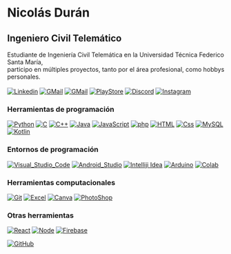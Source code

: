 # Nicolás Durán
## Ingeniero Civil Telemático

Estudiante de Ingeniería Civil Telemática en la Universidad Técnica Federico Santa María,<br>
participo en múltiples proyectos, tanto por el área profesional, como hobbys personales.<br><br>
[![Linkedin](https://img.shields.io/badge/LinkedIn-000000?style=for-the-badge&logo=linkedin&logoColor=0077B5&labelColor=000000)](https://www.linkedin.com/in/nicol%C3%A1s-dur%C3%A1n-campos-351411269/)
[![GMail](https://img.shields.io/badge/Correo%20USM-000000?style=for-the-badge&logo=microsoft-outlook&logoColor=389DEB&labelColor=000000)](mailto:nicolas.duranc@usm.cl)
[![GMail](https://img.shields.io/badge/Gmail-000000?style=for-the-badge&logo=gmail&logoColor=D14836&labelColor=000000)](mailto:nico.duran.work@gmail.com)
[![PlayStore](https://img.shields.io/badge/Play%20Store%20Developer-000000?style=for-the-badge&logo=google-play&logoColor=FFA727&labelColor=000000)](https://play.google.com/store/apps/dev?id=4816443002402488872)
[![Discord](https://img.shields.io/badge/Discord-000000?style=for-the-badge&logo=discord&logoColor=7289DA&labelColor=000000)](https://discordapp.com/users/487793257338896396)
[![Instagram](https://img.shields.io/badge/Instagram-000000?style=for-the-badge&logo=instagram&logoColor=FF00FF&labelColor=000000)](https://www.instagram.com/storbo_2/)

### Herramientas de programación
[![Python](https://img.shields.io/badge/Python-FFEB20?style=for-the-badge&logo=python&logoColor=white&labelColor=000000)](#)
[![C](https://img.shields.io/badge/C-20A4FF?style=for-the-badge&logo=C&logoColor=white&labelColor=000000)](#)
[![C++](https://img.shields.io/badge/C++-2085FF?style=for-the-badge&logo=Cplusplus&logoColor=white&labelColor=000000)](#)
[![Java](https://img.shields.io/badge/Java-FF1313?style=for-the-badge&logo=OpenJDK&logoColor=white&labelColor=000000)](#)
[![JavaScript](https://img.shields.io/badge/JavaScript-FFF819?style=for-the-badge&logo=JavaScript&logoColor=white&labelColor=000000)](#)
[![php](https://img.shields.io/badge/php-A08BFF?style=for-the-badge&logo=php&logoColor=white&labelColor=000000)](#)
[![HTML](https://img.shields.io/badge/HTML-F17507?style=for-the-badge&logo=HTML5&logoColor=white&labelColor=000000)](#)
[![Css](https://img.shields.io/badge/CSS-0097FF?&style=for-the-badge&logo=css3&logoColor=white&labelColor=000000)](#)
[![MySQL](https://img.shields.io/badge/MySQL-FFA431?style=for-the-badge&logo=mysql&logoColor=white&labelColor=000000)](#)
[![Kotlin](https://img.shields.io/badge/Kotlin-D529FF?style=for-the-badge&logo=kotlin&logoColor=white&labelColor=000000)](#)

### Entornos de programación
[![Visual_Studio_Code](https://img.shields.io/badge/Visual_Studio_Code-0078D4?style=for-the-badge&logo=visual%20studio%20code&logoColor=white&labelColor=000000)](#)
[![Android_Studio](https://img.shields.io/badge/Android_Studio-3ECD2A?style=for-the-badge&logo=android&logoColor=white&labelColor=000000)](#)
[![Intelliji Idea](https://img.shields.io/badge/IntelliJ_IDEA-FF2E90.svg?style=for-the-badge&logo=intellij-idea&logoColor=white&labelColor=000000)](#)
[![Arduino](https://img.shields.io/badge/Arduino-00979D?style=for-the-badge&logo=arduino&logoColor=white&labelColor=000000)](#)
[![Colab](https://img.shields.io/badge/Colab-F9AB00?style=for-the-badge&logo=googlecolab&logoColor=white&labelColor=000000)](#)

### Herramientas computacionales
[![Git](https://img.shields.io/badge/GIT-E44C30?style=for-the-badge&logo=git&logoColor=white&labelColor=000000)](#)
[![Excel](https://img.shields.io/badge/Excel-217346?style=for-the-badge&logo=microsoft-excel&logoColor=white&labelColor=000000)](#)
[![Canva](https://img.shields.io/badge/Canva-%239B00FF.svg?&style=for-the-badge&logo=Canva&logoColor=white&labelColor=000000)](#)
[![PhotoShop](https://img.shields.io/badge/Photoshop-0025DC?style=for-the-badge&logo=Adobe%20Photoshop&logoColor=white&labelColor=000000)](#)

### Otras herramientas
[![React](https://img.shields.io/badge/React-32E6FF?style=for-the-badge&logo=React&logoColor=white&labelColor=000000)](#)
[![Node](https://img.shields.io/badge/Node.js-43853D?style=for-the-badge&logo=node.js&logoColor=white&labelColor=000000)](#)
[![Firebase](https://img.shields.io/badge/Firebase-FFB600?style=for-the-badge&logo=firebase&logoColor=white&labelColor=000000)](#)

[![GitHub](https://img.shields.io/badge/TeleMinecraft-000000?style=for-the-badge&logo=github&logoColor=white&labelColor=000000)](https://github.com/TeleMinecraft)

